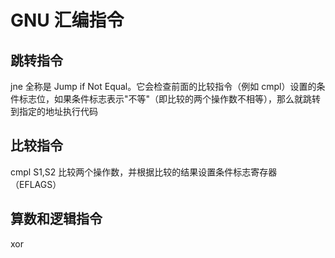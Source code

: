 # GNU 汇编指令
  ## 跳转指令
   jne 全称是 Jump if Not Equal。它会检查前面的比较指令（例如 cmpl）设置的条件标志位，如果条件标志表示"不等"（即比较的两个操作数不相等），那么就跳转到指定的地址执行代码<br/>
  ## 比较指令
   cmpl S1,S2 比较两个操作数，并根据比较的结果设置条件标志寄存器（EFLAGS）<br/>
  ## 算数和逻辑指令
   xor 
